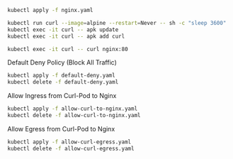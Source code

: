




```bash
kubectl apply -f nginx.yaml
```

```bash
kubectl run curl --image=alpine --restart=Never -- sh -c "sleep 3600"
kubectl exec -it curl -- apk update
kubectl exec -it curl -- apk add curl
```

```bash
kubectl exec -it curl -- curl nginx:80
```

Default Deny Policy (Block All Traffic)
```bash
kubectl apply -f default-deny.yaml
kubectl delete -f default-deny.yaml
```


Allow Ingress from Curl-Pod to Nginx
```bash
kubectl apply -f allow-curl-to-nginx.yaml
kubectl delete -f allow-curl-to-nginx.yaml
```

 Allow Egress from Curl-Pod to Nginx
```bash
kubectl apply -f allow-curl-egress.yaml
kubectl delete -f allow-curl-egress.yaml
```
